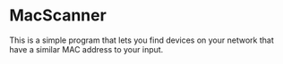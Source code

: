 # MacScanner
This is a simple program that lets you find devices on your network that have a similar MAC address to your input.
